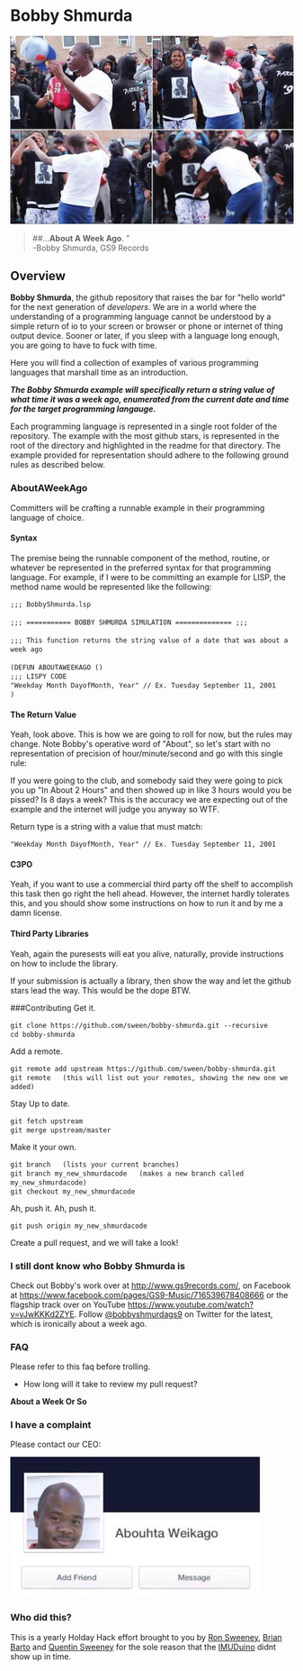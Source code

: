 # Bobby Shmurda

![Bobby Shmurda](https://raw.githubusercontent.com/sween/bobby-shmurda/master/assets/bobby-shmurda.png)
> ##...**About A Week Ago**. "     
> -Bobby Shmurda, GS9 Records
                 
## Overview

**Bobby Shmurda**, the github repository that raises the bar for "hello world" for the next generation of *developers*.  We are in a world where the understanding of a programming language cannot be understood by a simple return of io to your screen or browser or phone or internet of thing output device.  Sooner or later, if you sleep with a language long enough, you are going to have to fuck with time.

Here you will find a collection of examples of various programming languages that marshall time as an introduction.  

_**The Bobby Shmurda example will specifically return a string value of what time it was a week ago, enumerated from the current date and time for the target programming langauge.**_

Each programming language is represented in a single root folder of the repository.  The example with the most github stars, is represented in the root of the directory and highlighted in the readme for that directory.  The example provided for representation should adhere to the following ground rules as described below.


### AboutAWeekAgo
Committers will be crafting a runnable example in their programming language of choice.  
#### Syntax
The premise being the runnable component of the method, routine, or whatever be represented in the preferred syntax for that programming language.  For example, if I were to be committing an example for LISP, the method name would be represented like the following:

    ;;; BobbyShmurda.lsp

	;;; =========== BOBBY SHMURDA SIMULATION ============== ;;;

    ;;; This function returns the string value of a date that was about a week ago 

    (DEFUN ABOUTAWEEKAGO ()
    ;;; LISPY CODE
    "Weekday Month DayofMonth, Year" // Ex. Tuesday September 11, 2001
    ) 

#### The Return Value
Yeah, look above.  This is how we are going to roll for now, but the rules may change.  Note Bobby's operative word of "About", so let's start with no representation of precision of hour/minute/second and go with this single rule:

If you were going to the club, and somebody said they were going to pick you up "In About 2 Hours" and then showed up in like 3 hours would you be pissed?  Is 8 days a week? This is the accuracy we are expecting out of the example and the internet will judge you anyway so WTF.

Return type is a string with a value that must match:

    "Weekday Month DayofMonth, Year" // Ex. Tuesday September 11, 2001
#### C3PO
Yeah, if you want to use a commercial third party off the shelf to accomplish this task then go right the hell ahead.  However, the internet hardly tolerates this, and you should show some instructions on how to run it and by me a damn license.

#### Third Party Libraries
Yeah, again the puresests will eat you alive, naturally, provide instructions on how to include the library.

If your submission is actually a library, then show the way and let the github stars lead the way.  This would be the dope BTW.

###Contributing
Get it.
    
    git clone https://github.com/sween/bobby-shmurda.git --recursive
    cd bobby-shmurda
   
Add a remote.

	git remote add upstream https://github.com/sween/bobby-shmurda.git
	git remote   (this will list out your remotes, showing the new one we added)
	
Stay Up to date.

	git fetch upstream
	git merge upstream/master

Make it your own.

	git branch   (lists your current branches)
	git branch my_new_shmurdacode   (makes a new branch called my_new_shmurdacode)
	git checkout my_new_shmurdacode
	
Ah, push it.  Ah, push it.

	git push origin my_new_shmurdacode
	

Create a pull request, and we will take a look!

### I still dont know who Bobby Shmurda is
Check out Bobby's work over at <http://www.gs9records.com/>, on Facebook at <https://www.facebook.com/pages/GS9-Music/716539678408666> or the flagship track over on YouTube <https://www.youtube.com/watch?v=vJwKKKd2ZYE>.  Follow [@bobbyshmurdags9](https://twitter.com/bobbyshmurdags9) on Twitter for the latest, which is ironically about a week ago.


### FAQ

Please refer to this faq before trolling.

* How long will it take to review my pull request?

**About a Week Or So**
 

### I have a complaint

Please contact our CEO:

![Bobby Shmurda](https://raw.githubusercontent.com/sween/bobby-shmurda/master/assets/weikago.jpg)


### Who did this?

This is a yearly Holday Hack effort brought to you by [Ron Sweeney](http://www.github.com/sween), [Brian Barto](http://www.github.com/bartobri) and [Quentin Sweeney](http://www.twitter.com/qtsweeney) for the sole reason that the [IMUDuino](http://www.femtoduino.com/spex/imuduino-btle) didnt show up in time.

